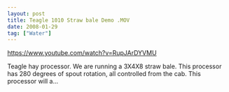 ```yaml
---
layout: post
title: Teagle 1010 Straw bale Demo .MOV
date: 2008-01-29
tag: ["Water"]
---
```


https://www.youtube.com/watch?v=RupJArDYVMU  

Teagle hay processor. We are running a 3X4X8 straw bale. This processor has 280 degrees of spout rotation, all controlled from the cab. This processor will a...